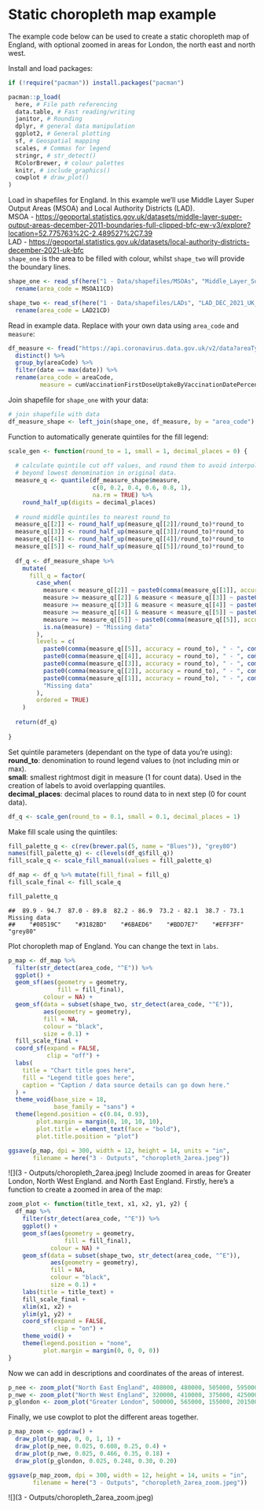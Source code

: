 Static choropleth map example
================

The example code below can be used to create a static choropleth map of
England, with optional zoomed in areas for London, the north east and
north west.

Install and load packages:

``` r
if (!require("pacman")) install.packages("pacman")

pacman::p_load(
  here, # File path referencing
  data.table, # Fast reading/writing
  janitor, # Rounding
  dplyr, # general data manipulation
  ggplot2, # General plotting
  sf, # Geospatial mapping
  scales, # Commas for legend
  stringr, # str_detect()
  RColorBrewer, # colour palettes
  knitr, # include_graphics()
  cowplot # draw_plot()
)
```

  
Load in shapefiles for England. In this example we’ll use Middle Layer
Super Output Areas (MSOA) and Local Authority Districts (LAD).  
MSOA -
<https://geoportal.statistics.gov.uk/datasets/middle-layer-super-output-areas-december-2011-boundaries-full-clipped-bfc-ew-v3/explore?location=52.775763%2C-2.489527%2C7.39>  
LAD -
<https://geoportal.statistics.gov.uk/datasets/local-authority-districts-december-2021-uk-bfc>  
`shape_one` is the area to be filled with colour, whilst `shape_two`
will provide the boundary lines.

``` r
shape_one <- read_sf(here("1 - Data/shapefiles/MSOAs", "Middle_Layer_Super_Output_Areas__December_2011__Boundaries_Full_Clipped__BFC__EW_V3.shp")) %>% 
  rename(area_code = MSOA11CD)

shape_two <- read_sf(here("1 - Data/shapefiles/LADs", "LAD_DEC_2021_UK_BFC.shp")) %>% 
  rename(area_code = LAD21CD)
```

  
Read in example data. Replace with your own data using `area_code` and
`measure`:

``` r
df_measure <- fread("https://api.coronavirus.data.gov.uk/v2/data?areaType=msoa&metric=cumVaccinationFirstDoseUptakeByVaccinationDatePercentage&format=csv") %>% 
  distinct() %>% 
  group_by(areaCode) %>% 
  filter(date == max(date)) %>% 
  rename(area_code = areaCode,
         measure = cumVaccinationFirstDoseUptakeByVaccinationDatePercentage)
```

  
Join shapefile for `shape_one` with your data:

``` r
# join shapefile with data
df_measure_shape <- left_join(shape_one, df_measure, by = "area_code")
```

  
Function to automatically generate quintiles for the fill legend:

``` r
scale_gen <- function(round_to = 1, small = 1, decimal_places = 0) {
  
  # calculate quintile cut off values, and round them to avoid interpolation 
  # beyond lowest denomination in original data. 
  measure_q <- quantile(df_measure_shape$measure, 
                        c(0, 0.2, 0.4, 0.6, 0.8, 1), 
                        na.rm = TRUE) %>% 
    round_half_up(digits = decimal_places)
  
  # round middle quintiles to nearest round_to 
  measure_q[[2]] <- round_half_up(measure_q[[2]]/round_to)*round_to
  measure_q[[3]] <- round_half_up(measure_q[[3]]/round_to)*round_to
  measure_q[[4]] <- round_half_up(measure_q[[4]]/round_to)*round_to
  measure_q[[5]] <- round_half_up(measure_q[[5]]/round_to)*round_to
  
  df_q <- df_measure_shape %>% 
    mutate(
      fill_q = factor(
        case_when(
          measure < measure_q[[2]] ~ paste0(comma(measure_q[[1]], accuracy = round_to), " - ", comma(measure_q[[2]] - small, accuracy = round_to), sep = ""),
          measure >= measure_q[[2]] & measure < measure_q[[3]] ~ paste0(comma(measure_q[[2]], accuracy = round_to), " - ", comma(measure_q[[3]] - small, accuracy = round_to), sep = ""),
          measure >= measure_q[[3]] & measure < measure_q[[4]] ~ paste0(comma(measure_q[[3]], accuracy = round_to), " - ", comma(measure_q[[4]] - small, accuracy = round_to), sep = ""),
          measure >= measure_q[[4]] & measure < measure_q[[5]] ~ paste0(comma(measure_q[[4]], accuracy = round_to), " - ", comma(measure_q[[5]] - small, accuracy = round_to), sep = ""),
          measure >= measure_q[[5]] ~ paste0(comma(measure_q[[5]], accuracy = round_to), " - ", comma(measure_q[[6]], accuracy = round_to), sep = ""),
          is.na(measure) ~ "Missing data"
        ),
        levels = c(
          paste0(comma(measure_q[[5]], accuracy = round_to), " - ", comma(measure_q[[6]], accuracy = round_to), sep = ""),
          paste0(comma(measure_q[[4]], accuracy = round_to), " - ", comma(measure_q[[5]] - small, accuracy = round_to), sep = ""),
          paste0(comma(measure_q[[3]], accuracy = round_to), " - ", comma(measure_q[[4]] - small, accuracy = round_to), sep = ""),
          paste0(comma(measure_q[[2]], accuracy = round_to), " - ", comma(measure_q[[3]] - small, accuracy = round_to), sep = ""),
          paste0(comma(measure_q[[1]], accuracy = round_to), " - ", comma(measure_q[[2]] - small, accuracy = round_to), sep = ""),
          "Missing data"
        ),
        ordered = TRUE)
    )
  
  return(df_q)
  
}
```

  
Set quintile parameters (dependant on the type of data you’re using):  
**round\_to**: denomination to round legend values to (not including min
or max).  
**small**: smallest rightmost digit in measure (1 for count data). Used
in the creation of labels to avoid overlapping quantiles.  
**decimal\_places**: decimal places to round data to in next step (0 for
count data).

``` r
df_q <- scale_gen(round_to = 0.1, small = 0.1, decimal_places = 1)
```

  
Make fill scale using the quintiles:

``` r
fill_palette_q <- c(rev(brewer.pal(5, name = "Blues")), "grey80")
names(fill_palette_q) <- c(levels(df_q$fill_q))
fill_scale_q <- scale_fill_manual(values = fill_palette_q)

df_map <- df_q %>% mutate(fill_final = fill_q)
fill_scale_final <- fill_scale_q

fill_palette_q
```

    ##  89.9 - 94.7  87.0 - 89.8  82.2 - 86.9  73.2 - 82.1  38.7 - 73.1 Missing data 
    ##    "#08519C"    "#3182BD"    "#6BAED6"    "#BDD7E7"    "#EFF3FF"     "grey80"

  
Plot choropleth map of England. You can change the text in `labs`.

``` r
p_map <- df_map %>%
  filter(str_detect(area_code, "^E")) %>%
  ggplot() +
  geom_sf(aes(geometry = geometry,
              fill = fill_final),
          colour = NA) +
  geom_sf(data = subset(shape_two, str_detect(area_code, "^E")),
          aes(geometry = geometry),
          fill = NA,
          colour = "black",
          size = 0.1) +
  fill_scale_final +
  coord_sf(expand = FALSE,
           clip = "off") +
  labs(
    title = "Chart title goes here",
    fill = "Legend title goes here",
    caption = "Caption / data source details can go down here."
  ) +
  theme_void(base_size = 18,
             base_family = "sans") +
  theme(legend.position = c(0.84, 0.93),
        plot.margin = margin(0, 10, 10, 10),
        plot.title = element_text(face = "bold"),
        plot.title.position = "plot")

ggsave(p_map, dpi = 300, width = 12, height = 14, units = "in",
       filename = here("3 - Outputs", "choropleth_2area.jpeg"))
```

![](3 - Outputs/choropleth_2area.jpeg)<!-- -->
Include zoomed in areas for Greater London, North West England. and
North East England. Firstly, here’s a function to create a zoomed in
area of the map:

``` r
zoom_plot <- function(title_text, x1, x2, y1, y2) {
  df_map %>% 
    filter(str_detect(area_code, "^E")) %>% 
    ggplot() + 
    geom_sf(aes(geometry = geometry,
                fill = fill_final),
            colour = NA) + 
    geom_sf(data = subset(shape_two, str_detect(area_code, "^E")),
            aes(geometry = geometry),
            fill = NA,
            colour = "black",
            size = 0.1) +
    labs(title = title_text) + 
    fill_scale_final + 
    xlim(x1, x2) +
    ylim(y1, y2) +
    coord_sf(expand = FALSE, 
             clip = "on") + 
    theme_void() + 
    theme(legend.position = "none",
          plot.margin = margin(0, 0, 0, 0))
}
```

  
Now we can add in descriptions and coordinates of the areas of interest.

``` r
p_nee <- zoom_plot("North East England", 408000, 480000, 505000, 595000)
p_nwe <- zoom_plot("North West England", 320000, 410000, 375000, 425000)
p_glondon <- zoom_plot("Greater London", 500000, 565000, 155000, 201500)
```

  
Finally, we use cowplot to plot the different areas together.

``` r
p_map_zoom <- ggdraw() + 
  draw_plot(p_map, 0, 0, 1, 1) + 
  draw_plot(p_nee, 0.025, 0.608, 0.25, 0.4) + 
  draw_plot(p_nwe, 0.025, 0.466, 0.35, 0.18) + 
  draw_plot(p_glondon, 0.025, 0.248, 0.30, 0.20)

ggsave(p_map_zoom, dpi = 300, width = 12, height = 14, units = "in",
       filename = here("3 - Outputs", "choropleth_2area_zoom.jpeg"))
```

![](3 - Outputs/choropleth_2area_zoom.jpeg)<!-- -->

